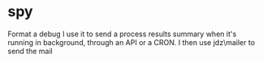 # spy
Format a debug
I use it to send a process results summary when it's running in background, through an API or a CRON.
I then use jdz\mailer to send the mail
